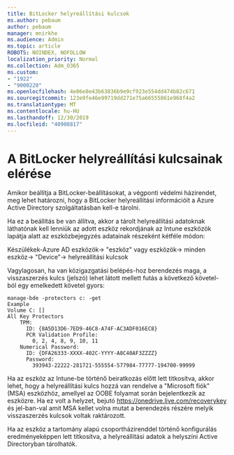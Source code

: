 ```yaml
---
title: BitLocker helyreállítási kulcsok
ms.author: pebaum
author: pebaum
manager: mnirkhe
ms.audience: Admin
ms.topic: article
ROBOTS: NOINDEX, NOFOLLOW
localization_priority: Normal
ms.collection: Adm_O365
ms.custom:
- "1922"
- "9000220"
ms.openlocfilehash: 4e06e0e43b63836b9e9cf923e554dd474b82c671
ms.sourcegitcommit: 123e9fe46e99719dd271e75a66555861e968f4a2
ms.translationtype: MT
ms.contentlocale: hu-HU
ms.lasthandoff: 12/30/2019
ms.locfileid: "40908817"
---
```

# <a name="accessing-bitlocker-recovery-keys"></a>A BitLocker helyreállítási kulcsainak elérése

Amikor beállítja a BitLocker-beállításokat, a végponti védelmi házirendet, meg lehet határozni, hogy a BitLocker helyreállítási információit a Azure Active Directory szolgáltatásban kell-e tárolni.

Ha ez a beállítás be van állítva, akkor a tárolt helyreállítási adatoknak láthatónak kell lenniük az adott eszköz rekordjának az Intune eszközök lapátja alatt az eszközbejegyzés adatainak részeként kétféle módon:

Készülékek-Azure AD eszközök-> "eszköz" vagy eszközök-> minden eszköz-> "Device"-> helyreállítási kulcsok

Vagylagosan, ha van közigazgatási belépés-hoz berendezés maga, a visszaszerzés kulcs (jelszó) lehet látott mellett futás a következő követel-ból egy emelkedett követel gyors:

```
manage-bde -protectors c: -get
Example
Volume C: []
All Key Protectors
    TPM:
      ID: {8A5D13D6-7ED9-46C8-A74F-AC3ADF016EC8}
      PCR Validation Profile:
        0, 2, 4, 8, 9, 10, 11
    Numerical Password:
      ID: {DFA26333-XXXX-402C-YYYY-A8C40AF3ZZZZ}
      Password:
        393943-22222-281721-555554-577984-77777-194700-99999
```
Ha az eszköz az Intune-be történő beiratkozás előtt lett titkosítva, akkor lehet, hogy a helyreállítási kulcs hozzá van rendelve a "Microsoft fiók" (MSA) eszközhöz, amellyel az OOBE folyamat során bejelentkezik az eszközre. Ha ez volt a helyzet, bejutó https://onedrive.live.com/recoverykey és jel-ban-val amit MSA kellet volna mutat a berendezés részére melyik visszaszerzés kulcsok voltak raktározott.
 
Ha az eszköz a tartomány alapú csoportházirenddel történő konfigurálás eredményeképpen lett titkosítva, a helyreállítási adatok a helyszíni Active Directoryban tárolhatók.
 

